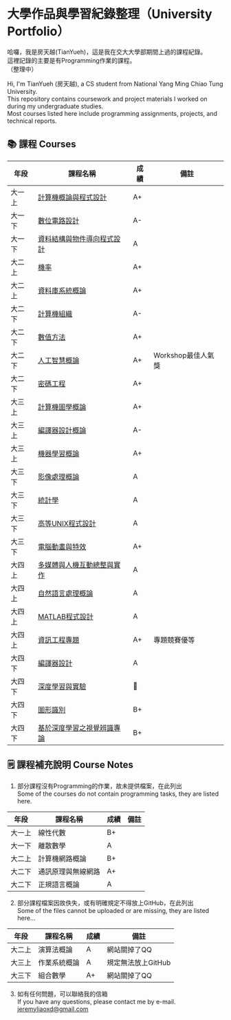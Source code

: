 # 大學作品與學習紀錄整理（University Portfolio）

哈囉，我是房天越(TianYueh)，這是我在交大大學部期間上過的課程紀錄。  
這裡記錄的主要是有Programming作業的課程。  
（整理中）

Hi, I'm TianYueh (房天越), a CS student from National Yang Ming Chiao Tung University.  
This repository contains coursework and project materials I worked on during my undergraduate studies.  
Most courses listed here include programming assignments, projects, and technical reports.

## 📚 課程 Courses

| 年段 | 課程名稱 | 成績 | 備註 |
|------|------|------|------|
| 大一上 | [計算機概論與程式設計](大一_Freshman/Intro_to_Programming) | A+ |
| 大一下 | [數位電路設計](大一_Freshman/Digital_Circuit_Design) | A- |
| 大一下 | [資料結構與物件導向程式設計](大一_Freshman/Object_Oriented_Programming) | A |
| 大二上 | [機率](大二_Sophomore/Probability) | A+ |
| 大二上 | [資料庫系統概論](大二_Sophomore/Intro_to_Database_Systems) | A+ |
| 大二下 | [計算機組織](大二_Sophomore/Computer_Organization) | A- |
| 大二下 | [數值方法](大二_Sophomore/Numerical_Methods) | A+ |
| 大二下 | [人工智慧概論](大二_Sophomore/Intro_to_AI) | A+ | Workshop最佳人氣獎 |
| 大二下 | [密碼工程](大二_Sophomore/Cryptography_Engineering) | A+ | 
| 大三上 | [計算機圖學概論](大三_Junior/Intro_to_Computer_Graphics) | A+ |
| 大三上 | [編譯器設計概論](大三_Junior/Intro_to_Compiler_Design) | A- |
| 大三上 | [機器學習概論](大三_Junior/Intro_to_ML) | A+ |
| 大三下 | [影像處理概論](大三_Junior/Intro_to_Image_Processing) | A |
| 大三下 | [統計學](大三_Junior/Statistics) | A |
| 大三下 | [高等UNIX程式設計](大三_Junior/UNIX_Programming) | A |
| 大三下 | [電腦動畫與特效](大三_Junior/Computer_Animation_and_Special_Effects) | A+ |
| 大四上 | [多媒體與人機互動總整與實作](大四_Senior/Multimedia_HCI_Capstone) | A |
| 大四上 | [自然語言處理概論](大四_Senior/Intro_to_NLP) | A |
| 大四上 | [MATLAB程式設計](大四_Senior/MATLAB_Programming) | A |
| 大四上 | [資訊工程專題](大四_Senior/CS_Projects) | A+ | 專題競賽優等 |
| 大四下 | [編譯器設計](大四_Senior/Compiler_Design) | A |
| 大四下 | [深度學習與實驗](大四_Senior/DLP) | 🐔 |
| 大四下 | [圖形識別](大四_Senior/Pattern_Recognition) | B+ |
| 大四下 | [基於深度學習之視覺辨識專論](大四_Senior/Visual_Recognition) | B+ |


## 🗒️ 課程補充說明 Course Notes

1. 部分課程沒有Programming的作業，故未提供檔案，在此列出    
   Some of the courses do not contain programming tasks, they are listed here.  

| 年段 | 課程名稱 | 成績 | 備註 |
|------|------|------|------|
| 大一上 | 線性代數 | B+ |
| 大一下 | 離散數學 | A |
| 大二上 | 計算機網路概論 | B+ |
| 大二下 | 通訊原理與無線網路 | A+ |
| 大二下 | 正規語言概論 | A |

2. 部分課程檔案因故佚失，或有明確規定不得放上GitHub，在此列出  
   Some of the files cannot be uploaded or are missing, they are listed here...   

| 年段 | 課程名稱 | 成績 | 備註 |
|------|------|------|------|
| 大二上 | 演算法概論 | A | 網站關掉了QQ |
| 大三上 | 作業系統概論 | A | 規定無法放上GitHub |
| 大三下 | 組合數學 | A+ | 網站關掉了QQ |

3. 如有任何問題，可以聯絡我的信箱  
   If you have any questions, please contact me by e-mail.  
   jeremyliaoxd@gmail.com
